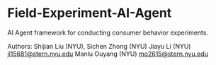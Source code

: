 # Field-Experiment-AI-Agent

AI Agent framework for conducting consumer behavior experiments.

Authors: Shijian Liu (NYU),  Sichen Zhong (NYU)
Jiayu Li (NYU) jl15681@stern.nyu.edu
Manlu Ouyang (NYU) mo2615@stern.nyu.edu
